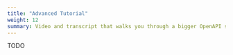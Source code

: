 ```yaml
---
title: "Advanced Tutorial"
weight: 12
summary: Video and transcript that walks you through a bigger OpenAPI setup, including shared models, data validation, and type checking.
---
```


TODO
